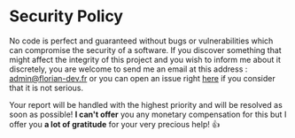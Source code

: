# Security Policy

No code is perfect and guaranteed without bugs or vulnerabilities which can compromise the security of a software.
If you discover something that might affect the integrity of this project and you wish to inform me about it discretely, you are welcome to send me an email at this address : admin@florian-dev.fr or you can open an issue right [here](https://github.com/FlorianLeChat/FScript-Character-System/issues/new/) if you consider that it is not serious.

Your report will be handled with the highest priority and will be resolved as soon as possible!
**I can't offer** you any monetary compensation for this but I offer you **a lot of gratitude** for your very precious help! 👍
